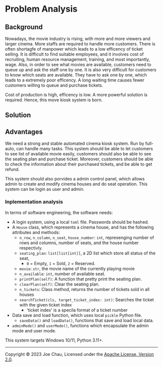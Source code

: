 # Problem Analysis
<!-- By Joe Chau. 100% original, no ChatGPT, no AI :)  -->


## Background

Nowadays, the movie industry is rising, with more and more viewers and larger cinema.
More staffs are required to handle more customers.
There is often shortagfe of manpower which leads to a low efficency of ticket selling. 
It is difficult to find suitable employees, and it involves cost of recruiting, human resource management, training, and most importantly, wage.
Also, in order to see what movies are available, customers need to queue up and ask the staff one by one.
It is also very difficult for customers to know which seats are available. They have to ask one by one, which leads to a extremely poor efficency.
A long waiting time causes fewer customers willing to queue and purchase tickets.

Cost of production is high, efficency is low. A more powerful solution is required.
Hence, this move kiosk system is born.


## Solution

## Advantages

We need a strong and stable automated cinema kiosk system. Run by full-auto, can handle many tasks.
This system should be able to let customers to see list of available movie easily,
customers should also be able to see the seating plan and purchase ticket.
Moreover, customers should be able to check the information about their purchased tickets, and be able to get refund.

This system should also porvides a admin control panel, which allows admin to create and modify cinema houses and do seat operation.
This system can be login as user and admin.

### Inplementation analysis

In terms of software engineering, the software needs:
- A login system, using a local `toml` file. Passwords should be hashed.
- A `House` class, which represents a cinema house, and has the following attributes and methods:
  - `n_row`, `n_column`, `n_seat`, `house_number`: `int`, represenging number of rows and columns, number of seats, and the house number respectivly.
  - `seating_plan`: `list[list[int]]`, a 2D list which store all status of the seat,
    - `0` = Empty, `1` = Sold, `2` = Reserved.
  - `movie`: `str`, the movie name of the currently playing movie
  - `n_available`: `int`, number of available seat.
  - `printPlan(self)`: A function that pretty print the seating plan.
  - `clearPlan(self)`: Clear the seating plan.
  - `n_tickets`: Class method, returns the number of tickets sold in all houses
  - `searchTicket(cls, target_ticket_index: int)`: Searches the ticket with the given ticket index
    - 'ticket index' is a specila format of a ticket number
- Data save and load function, which uses local `pickle` Python file.
  - `saveData()` and `loadData()`, functions that save and load local data.
- `adminMode()` and `userMode()`, functions which encapsulate the admin mode and user mode.

This system targets Windows 10/11, Python 3.11+.


---

Copyright © 2023 Joe Chau, Licensed under the 
<a href="https://www.apache.org/licenses/LICENSE-2.0" target="_blank">Apache License, Version 2.0</a>.
